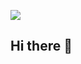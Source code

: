 ![](https://komarev.com/ghpvc/?username=axvolkzki&color=blueviolet&style=flat&label=Profile+Views&abbreviated=true)
## Hi there 👋

<!--
**axvolkzki/axvolkzki** is a ✨ _special_ ✨ repository because its `README.md` (this file) appears on your GitHub profile.

Here are some ideas to get you started:

- 🔭 I’m currently working on ...
- 🌱 I’m currently learning ...
- 👯 I’m looking to collaborate on ...
- 🤔 I’m looking for help with ...
- 💬 Ask me about ...
- 📫 How to reach me: ...
- 😄 Pronouns: ...
- ⚡ Fun fact: ...
-->
